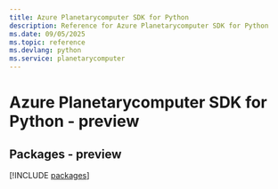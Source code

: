 ```yaml
---
title: Azure Planetarycomputer SDK for Python
description: Reference for Azure Planetarycomputer SDK for Python
ms.date: 09/05/2025
ms.topic: reference
ms.devlang: python
ms.service: planetarycomputer
---
```

# Azure Planetarycomputer SDK for Python - preview
## Packages - preview
[!INCLUDE [packages](planetarycomputer-index.md)]